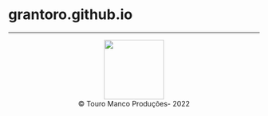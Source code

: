 # grantoro.github.io

<hr>

<div align="center">
    <img align="center" width='120px' src='https://user-images.githubusercontent.com/88007295/209672251-8a43d046-4dfb-44fe-b154-5b4d0f1e13b1.png'/>
</div>

<div align="center">
    	&copy; Touro Manco Produções- 2022
</div>
